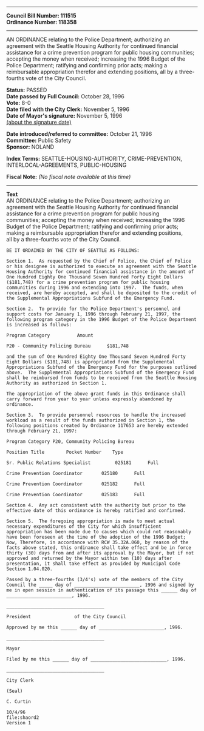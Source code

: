 * * * * *  
  
**Council Bill Number: [](#h0)[](#h2)111515**   
**Ordinance Number: 118358**  
  
* * * * *  
  
AN ORDINANCE relating to the Police Department; authorizing an agreement with the Seattle Housing Authority for continued financial assistance for a crime prevention program for public housing communities; accepting the money when received; increasing the 1996 Budget of the Police Department; ratifying and confirming prior acts; making a reimbursable appropriation therefor and extending positions, all by a three-fourths vote of the City Council.  
  
**Status:** PASSED   
**Date passed by Full Council:** October 28, 1996   
**Vote:** 8-0   
**Date filed with the City Clerk:** November 5, 1996   
**Date of Mayor's signature:** November 5, 1996   
[(about the signature date)](/~public/approvaldate.htm)   
  
  
**Date introduced/referred to committee:** October 21, 1996   
**Committee:** Public Safety   
**Sponsor:** NOLAND   
  
**Index Terms:** SEATTLE-HOUSING-AUTHORITY, CRIME-PREVENTION, INTERLOCAL-AGREEMENTS, PUBLIC-HOUSING  
  
**Fiscal Note:** *(No fiscal note available at this time)*  
  
* * * * *  
  
**Text**  
    AN ORDINANCE relating to the Police Department; authorizing an  
    agreement with the Seattle Housing Authority for continued financial  
    assistance for a crime prevention program for public housing  
    communities; accepting the money when received; increasing the 1996  
    Budget of the Police Department; ratifying and confirming prior acts;  
    making a reimbursable appropriation therefor and extending positions,  
    all by a three-fourths vote of the City Council.  
  
    BE IT ORDAINED BY THE CITY OF SEATTLE AS FOLLOWS:  
  
    Section 1.  As requested by the Chief of Police, the Chief of Police  
    or his designee is authorized to execute an agreement with the Seattle  
    Housing Authority for continued financial assistance in the amount of  
    One Hundred Eighty One Thousand Seven Hundred Forty Eight Dollars  
    ($181,748) for a crime prevention program for public housing  
    communities during 1996 and extending into 1997.  The funds, when  
    received, are hereby accepted, and shall be deposited to the credit of  
    the Supplemental Appropriations Subfund of the Emergency Fund.  
  
    Section 2.  To provide for the Police Department's personnel and  
    support costs for January 1, 1996 through February 21, 1997, the  
    following program category in the 1996 Budget of the Police Department  
    is increased as follows:  
  
    Program Category          Amount  
  
    P20 - Community Policing Bureau      $181,748  
  
    and the sum of One Hundred Eighty One Thousand Seven Hundred Forty  
    Eight Dollars ($181,748) is appropriated from the Supplemental  
    Appropriations Subfund of the Emergency Fund for the purposes outlined  
    above.  The Supplemental Appropriations Subfund of the Emergency Fund  
    shall be reimbursed from funds to be received from the Seattle Housing  
    Authority as authorized in Section 1.  
  
    The appropriation of the above grant funds in this Ordinance shall  
    carry forward from year to year unless expressly abandoned by  
    ordinance.  
  
    Section 3.  To provide personnel resources to handle the increased  
    workload as a result of the funds authorized in Section 1, the  
    following positions created by Ordinance 117653 are hereby extended  
    through February 21, 1997:  
  
    Program Category P20, Community Policing Bureau  
  
    Position Title        Pocket Number    Type  
  
    Sr. Public Relations Specialist         025181      Full  
  
    Crime Prevention Coordinator       025180      Full  
  
    Crime Prevention Coordinator       025182      Full  
  
    Crime Prevention Coordinator       025183      Full  
  
    Section 4.  Any act consistent with the authority but prior to the  
    effective date of this ordinance is hereby ratified and confirmed.  
  
    Section 5.  The foregoing appropriation is made to meet actual  
    necessary expenditures of the City for which insufficient  
    appropriation has been made due to causes which could not reasonably  
    have been foreseen at the time of the adoption of the 1996 Budget;  
    Now, Therefore, in accordance with RCW 35.32A.060, by reason of the  
    facts above stated, this ordinance shall take effect and be in force  
    thirty (30) days from and after its approval by the Mayor, but if not  
    approved and returned by the Mayor within ten (10) days after  
    presentation, it shall take effect as provided by Municipal Code  
    Section 1.04.020.  
  
    Passed by a three-fourths (3/4's) vote of the members of the City  
    Council the _____ day of ________________________, 1996 and signed by  
    me in open session in authentication of its passage this ______ day of  
    ________________________, 1996.  
  
    ____________________________________  
  
    President                of the City Council  
  
    Approved by me this ______ day of ________________________, 1996.  
  
    ____________________________________  
  
    Mayor  
  
    Filed by me this ______ day of ____________________________, 1996.  
  
    ____________________________________  
  
    City Clerk  
  
    (Seal)  
  
    C. Curtin  
  
    10/4/96  
    file:shaord2  
    Version 1  
